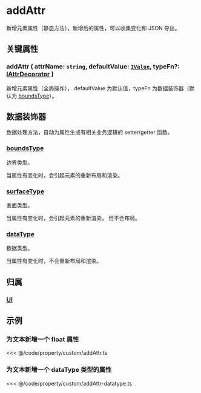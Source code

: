 # addAttr

新增元素属性（静态方法），新增后的属性，可以收集变化和 JSON 导出。

## 关键属性

### addAttr ( attrName: `string`, defaultValue: [`IValue`](/api/modules.md#ivalue), typeFn?: [IAttrDecorator](/api/interfaces/IAttrDecorator.md) )

新增元素属性（全局操作）， defaultValue 为默认值，typeFn 为数据装饰器（默认为 [boundsType](/api/modules.md#boundstype)）。

## 数据装饰器

数据处理方法，自动为属性生成有相关业务逻辑的 setter/getter 函数。

### [boundsType](/api/modules.md#boundstype)

边界类型。

当属性有变化时，会引起元素的重新布局和渲染。

### [surfaceType](/api/modules.md#boundstype)

表面类型。

当属性有变化时，会引起元素的重新渲染， 但不会布局。

### [dataType](/api/modules.md#datatype)

数据类型。

当属性有变化时，不会重新布局和渲染。

## 归属

### [UI](/reference/display/UI.md)

## 示例

### 为文本新增一个 float 属性

<<< @/code/property/custom/addAttr.ts

### 为文本新增一个 dataType 类型的属性

<<< @/code/property/custom/addAttr-datatype.ts
